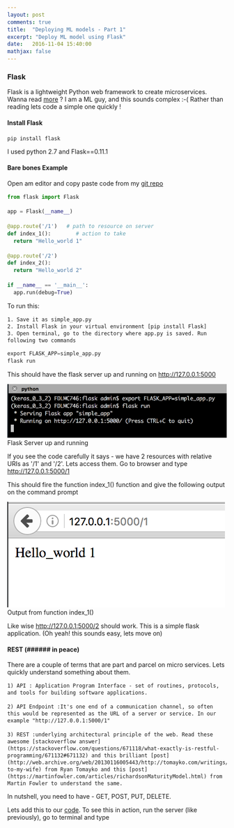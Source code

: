 ```yaml
---
layout: post
comments: true
title:  "Deploying ML models - Part 1"
excerpt: "Deploy ML model using Flask"
date:   2016-11-04 15:40:00
mathjax: false
---
```


### Flask

Flask is a lightweight Python web framework to create microservices. Wanna read [more](https://code.tutsplus.com/tutorials/an-introduction-to-pythons-flask-framework--net-28822) ? I am a ML guy, and this sounds complex :-( Rather than reading lets code a simple one quickly !

#### Install Flask

```python
pip install flask
```

I used python 2.7 and Flask==0.11.1

#### Bare bones Example

Open am editor and copy paste code from my [git repo](https://github.com/anujgupta82/Musings/blob/master/flask/simple_app.py)

```python
from flask import Flask

app = Flask(__name__)

@app.route('/1')   # path to resource on server
def index_1():        # action to take
  return "Hello_world 1"

@app.route('/2')
def index_2():
  return "Hello_world 2"

if __name__ == '__main__':
  app.run(debug=True)
```

To run this:

    1. Save it as simple_app.py    
    2. Install Flask in your virtual environment [pip install Flask]     
    3. Open terminal, go to the directory where app.py is saved. Run following two commands     

```python
export FLASK_APP=simple_app.py
flask run
```

This should have the flask server up and running on http://127.0.0.1:5000

<div class="imgcap">
<img src="/assets/ml_models_1/image_1.png">
<div class="thecap">Flask Server up and running</div>
</div>



If you see the code carefully it says - we have 2 resources with relative URIs as '/1' and '/2'. Lets access them. Go to browser and type http://127.0.0.1:5000/1

This should fire the function index_1() function and give the following output on the command prompt

<div class="imgcap">
<img src="/assets/ml_models_1/image_2.png">
<div class="thecap">Output from function index_1()</div>
</div>

Like wise http://127.0.0.1:5000/2 should work. This is a simple flask application. (Oh yeah! this sounds easy, lets move on)

#### REST (###### in peace)

There are a couple of terms that are part and parcel on micro services. Lets quickly  understand something about them.

    1) API : Application Program Interface - set of routines, protocols, and tools for building software applications.     

    2) API Endpoint :It's one end of a communication channel, so often this would be represented as the URL of a server or service. In our example "http://127.0.0.1:5000/1"      
    
    3) REST :underlying architectural principle of the web. Read these awesome [stackoverflow answer](https://stackoverflow.com/questions/671118/what-exactly-is-restful-programming/671132#671132) and this brilliant [post](http://web.archive.org/web/20130116005443/http://tomayko.com/writings/rest-to-my-wife) from Ryan Tomayko and this [post](https://martinfowler.com/articles/richardsonMaturityModel.html) from Martin Fowler to understand the same.     

In nutshell, you need to have - GET, POST, PUT, DELETE.

Lets add this to our [code](https://github.com/anujgupta82/Musings/blob/master/flask/RESTful_app.py). To see this in action, run the server (like previously), go to terminal and type
